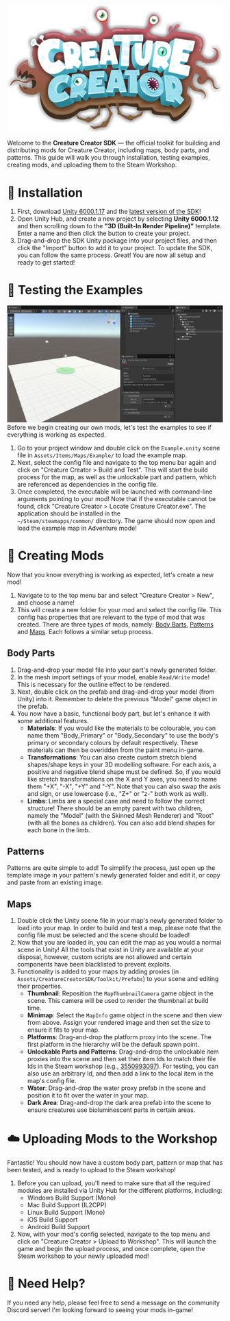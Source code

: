 ![Creature Creator Logo](./Logo.png)

Welcome to the **Creature Creator SDK** — the official toolkit for building and distributing mods for Creature Creator, including maps, body parts, and patterns.
This guide will walk you through installation, testing examples, creating mods, and uploading them to the Steam Workshop.

# 🚀 Installation
1. First, download [Unity 6000.1.17](https://unity.com/releases/editor/whats-new/6000.1.17) and the [latest version of the SDK](https://github.com/daniellochner/creature-creator-sdk/releases)!
2. Open Unity Hub, and create a new project by selecting **Unity 6000.1.12** and then scrolling down to the **"3D (Built-In Render Pipeline)"** template. Enter a name and then click the button to create your project.
3. Drag-and-drop the SDK Unity package into your project files, and then click the "Import" button to add it to your project. To update the SDK, you can follow the same process.
Great! You are now all setup and ready to get started!

# 🧪 Testing the Examples
![Example Map](./ExampleMap.png)
Before we begin creating our own mods, let's test the examples to see if everything is working as expected.
1. Go to your project window and double click on the `Example.unity` scene file in `Assets/Items/Maps/Example/` to load the example map.
2. Next, select the config file and navigate to the top menu bar again and click on "Creature Creator > Build and Test". This will start the build process for the map, as well as the unlockable part and pattern, which are referenced as dependencies in the config file.
3. Once completed, the executable will be launched with command-line arguments pointing to your mod! Note that if the executable cannot be found, click "Creature Creator > Locate Creature Creator.exe". The application should be installed in the `~/Steam/steamapps/common/` directory.
The game should now open and load the example map in Adventure mode!

# 🎨 Creating Mods
Now that you know everything is working as expected, let's create a new mod!
1. Navigate to to the top menu bar and select "Creature Creator > New", and choose a name!
2. This will create a new folder for your mod and select the config file. This config has properties that are relevant to the type of mod that was created.
There are three types of mods, namely: [Body Barts](##body-parts), [Patterns](##patterns) and [Maps](##maps). Each follows a similar setup process.

## Body Parts
1. Drag-and-drop your model file into your part's newly generated folder.
2. In the mesh import settings of your model, enable `Read/Write` mode! This is necessary for the outline effect to be rendered.
3. Next, double click on the prefab and drag-and-drop your model (from Unity) into it. Remember to delete the previous "Model" game object in the prefab.
4. You now have a basic, functional body part, but let's enhance it with some additional features.
   - **Materials**: If you would like the materials to be colourable, you can name them "Body_Primary" or "Body_Secondary" to use the body's primary or secondary colours by default respectively. These materials can then be overidden from the paint menu in-game.
   - **Transformations**: You can also create custom stretch blend shapes/shape keys in your 3D modelling software. For each axis, a positive and negative blend shape must be defined. So, if you would like stretch transformations on the X and Y axes, you need to name them "+X", "-X", "+Y" and "-Y". Note that you can also swap the axis and sign, or use lowercase (i.e., "Z+" or "z-" both work as well).
   - **Limbs**: Limbs are a special case and need to follow the correct structure! There should be an empty parent with two children, namely the "Model" (with the Skinned Mesh Renderer) and "Root" (with all the bones as children). You can also add blend shapes for each bone in the limb.

## Patterns
Patterns are quite simple to add! To simplify the process, just open up the template image in your pattern's newly generated folder and edit it, or copy and paste from an existing image.

## Maps
1. Double click the Unity scene file in your map's newly generated folder to load into your map. In order to build and test a map, please note that the config file must be selected and the scene should be loaded!
2. Now that you are loaded in, you can edit the map as you would a normal scene in Unity! All the tools that exist in Unity are available at your disposal, however, custom scripts are not allowed and certain components have been blacklisted to prevent exploits.
3. Functionality is added to your maps by adding proxies (in `Assets/CreatureCreatorSDK/Toolkit/Prefabs`) to your scene and editing their properties.
   - **Thumbnail**: Reposition the `MapThumbnailCamera` game object in the scene. This camera will be used to render the thumbnail at build time.
   - **Minimap**: Select the `MapInfo` game object in the scene and then view from above. Assign your rendered image and then set the size to ensure it fits to your map.
   - **Platforms**: Drag-and-drop the platform proxy into the scene. The first platform in the hierarchy will be the default spawn point.
   - **Unlockable Parts and Patterns**: Drag-and-drop the unlockable item proxies into the scene and then set their item Ids to match their file Ids in the Steam workshop (e.g., [3550993097](https://steamcommunity.com/sharedfiles/filedetails/?id=3550993097)). For testing, you can also use an arbitrary Id, and then add a link to the local item in the map's config file.
   - **Water**: Drag-and-drop the water proxy prefab in the scene and position it to fit over the water in your map.
   - **Dark Area**: Drag-and-drop the dark area prefab into the scene to ensure creatures use bioluminescent parts in certain areas.

# ☁️ Uploading Mods to the Workshop
Fantastic! You should now have a custom body part, pattern or map that has been tested, and is ready to upload to the Steam workshop!
1. Before you can upload, you'll need to make sure that all the required modules are installed via Unity Hub for the different platforms, including:
   - Windows Build Support (Mono)
   - Mac Build Support (IL2CPP)
   - Linux Build Support (Mono)
   - iOS Build Support
   - Android Build Support
2. Now, with your mod's config selected, navigate to the top menu and click on "Creature Creator > Upload to Workshop".
This will launch the game and begin the upload process, and once complete, open the Steam workshop to your newly uploaded mod!

# 💬 Need Help?
If you need any help, please feel free to send a message on the community Discord server! I'm looking forward to seeing your mods in-game!

